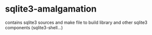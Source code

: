 # sqlite3-amalgamation
contains sqlite3 sources and make file to build library and other sqlite3 components (sqlite3-shell...)
